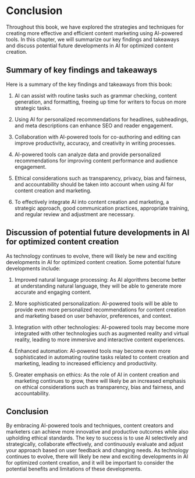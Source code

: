 Conclusion
==========

Throughout this book, we have explored the strategies and techniques for creating more effective and efficient content marketing using AI-powered tools. In this chapter, we will summarize our key findings and takeaways and discuss potential future developments in AI for optimized content creation.

Summary of key findings and takeaways
-------------------------------------

Here is a summary of the key findings and takeaways from this book:

1. AI can assist with routine tasks such as grammar checking, content generation, and formatting, freeing up time for writers to focus on more strategic tasks.

2. Using AI for personalized recommendations for headlines, subheadings, and meta descriptions can enhance SEO and reader engagement.

3. Collaboration with AI-powered tools for co-authoring and editing can improve productivity, accuracy, and creativity in writing processes.

4. AI-powered tools can analyze data and provide personalized recommendations for improving content performance and audience engagement.

5. Ethical considerations such as transparency, privacy, bias and fairness, and accountability should be taken into account when using AI for content creation and marketing.

6. To effectively integrate AI into content creation and marketing, a strategic approach, good communication practices, appropriate training, and regular review and adjustment are necessary.

Discussion of potential future developments in AI for optimized content creation
--------------------------------------------------------------------------------

As technology continues to evolve, there will likely be new and exciting developments in AI for optimized content creation. Some potential future developments include:

1. Improved natural language processing: As AI algorithms become better at understanding natural language, they will be able to generate more accurate and engaging content.

2. More sophisticated personalization: AI-powered tools will be able to provide even more personalized recommendations for content creation and marketing based on user behavior, preferences, and context.

3. Integration with other technologies: AI-powered tools may become more integrated with other technologies such as augmented reality and virtual reality, leading to more immersive and interactive content experiences.

4. Enhanced automation: AI-powered tools may become even more sophisticated in automating routine tasks related to content creation and marketing, leading to increased efficiency and productivity.

5. Greater emphasis on ethics: As the role of AI in content creation and marketing continues to grow, there will likely be an increased emphasis on ethical considerations such as transparency, bias and fairness, and accountability.

Conclusion
----------

By embracing AI-powered tools and techniques, content creators and marketers can achieve more innovative and productive outcomes while also upholding ethical standards. The key to success is to use AI selectively and strategically, collaborate effectively, and continuously evaluate and adjust your approach based on user feedback and changing needs. As technology continues to evolve, there will likely be new and exciting developments in AI for optimized content creation, and it will be important to consider the potential benefits and limitations of these developments.



